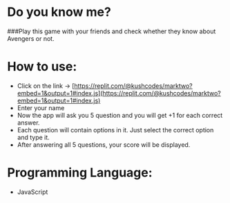 # Do you know me?
###Play this game with your friends and check whether they know about Avengers or not.
<br/>

# How to use:
- Click on the link → [https://replit.com/@kushcodes/marktwo?embed=1&output=1#index.js](https://replit.com/@kushcodes/marktwo?embed=1&output=1#index.js)
- Enter your name
- Now the app will ask you 5 question and you will get +1 for each correct answer.
- Each question will contain options in it. Just select the correct option and type it.
- After answering all 5 questions, your score will be displayed.

# Programming Language:
- JavaScript

